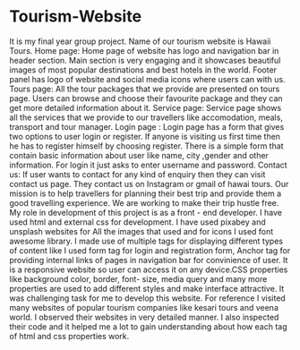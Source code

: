 # Tourism-Website
It is my final year group project.
Name of our tourism website is Hawaii Tours. 
Home page:
Home page of website has logo and navigation bar in header section. 
Main section is very  engaging and it showcases beautiful images of most popular destinations and best hotels in the world. 
Footer panel has logo of website and social media icons where users can with us. 
Tours page:
All the tour packages that we provide are presented on tours page. Users can browse  and choose their favourite package and they can get more detailed information about it. 
Service page:
Service page shows all the services that we provide to our travellers like accomodation, meals, transport and tour manager. 
Login page :
Login page has a form that gives two options to user login or register. If anyone is visiting us first time then he has to register himself by choosing register. There is a simple form that contain basic information about user like name, city ,gender and other information. For login it just asks to enter username and password. 
Contact us:
If user wants to contact for any kind of enquiry then they can visit contact us page. They contact us on Instagram or gmail of hawai tours. 
Our mission is to help  travellers for planning their best trip and provide them a good travelling experience. We are working to make their trip hustle free. 
My role in development of this project is as a front - end developer. I have used html and external css for development. I have used pixabey and unsplash websites for All the images that used and for icons I used font awesome library. 
I made use of multiple tags for displaying different types of content like I used form tag for login and registration form, Anchor tag for providing internal links of pages in navigation bar for convinience of user. It is a responsive website so user can access it on any device.CSS properties like background color, border, font- size, media query and many more properties are used to add different styles and make interface attractive. 
It was challenging task for me to develop this website. For reference I visited many websites of popular tourism companies like kesari tours and veena world. I observed their websites in very detailed manner. I also inspected their code  and it helped me a lot to gain understanding about how each tag of html and css properties work.
